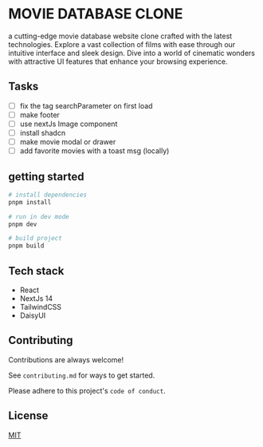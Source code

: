 # MOVIE DATABASE CLONE

a cutting-edge movie database website clone crafted with the latest technologies. Explore a vast collection of films with ease through our intuitive interface and sleek design. Dive into a world of cinematic wonders with attractive UI features that enhance your browsing experience.

## Tasks

- [ ] fix the tag searchParameter on first load
- [ ] make footer
- [ ] use nextJs Image component
- [ ] install shadcn
- [ ] make movie modal or drawer
- [ ] add favorite movies with a toast msg (locally)

## getting started

```bash
# install dependencies
pnpm install

# run in dev mode
pnpm dev

# build project
pnpm build
```

## Tech stack

- React
- NextJs 14
- TailwindCSS
- DaisyUI

## Contributing

Contributions are always welcome!

See `contributing.md` for ways to get started.

Please adhere to this project's `code of conduct`.

## License

[MIT](https://choosealicense.com/licenses/mit/)
